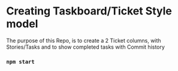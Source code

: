 # Creating Taskboard/Ticket Style model

The purpose of this Repo, is to create a 2 Ticket columns, with Stories/Tasks and to show completed tasks with Commit history

### `npm start`


